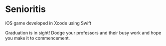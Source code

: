 # Senioritis

iOS game developed in Xcode using Swift

Graduation is in sight! Dodge your professors and their busy work and hope you make it to commencement.
